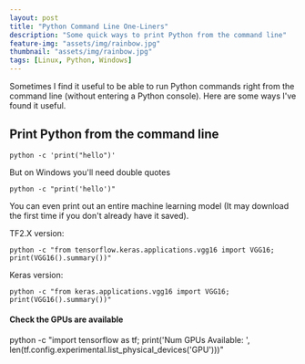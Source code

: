 ```yaml
---
layout: post
title: "Python Command Line One-Liners"
description: "Some quick ways to print Python from the command line"
feature-img: "assets/img/rainbow.jpg"
thumbnail: "assets/img/rainbow.jpg"
tags: [Linux, Python, Windows]
---
```


Sometimes I find it useful to be able to run Python commands right from the command line (without entering a Python console). Here are some ways I've found it useful.

## Print Python from the command line

`python -c 'print("hello")'`

But on Windows you'll need double quotes

`python -c "print('hello')"`

You can even print out an entire machine learning model (It may download the first time if you don't already have it saved).

TF2.X version:

`python -c "from tensorflow.keras.applications.vgg16 import VGG16; print(VGG16().summary())"`

Keras version:

`python -c "from keras.applications.vgg16 import VGG16; print(VGG16().summary())"`

#### Check the GPUs are available

python -c "import tensorflow as tf; print('Num GPUs Available: ', len(tf.config.experimental.list_physical_devices('GPU')))"
